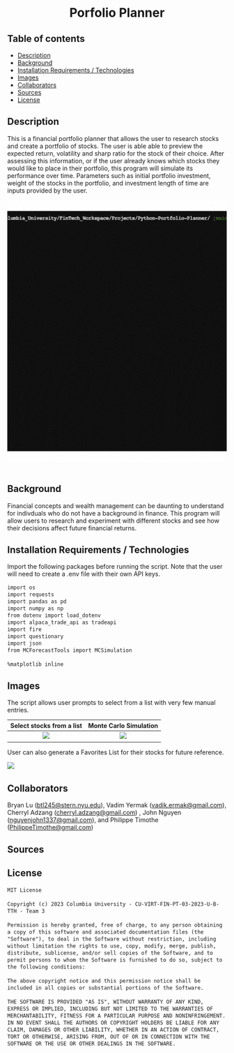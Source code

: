 <h1 align="center">Porfolio Planner</h1>

## Table of contents

- [Description](#description)
- [Background](#background)
- [Installation Requirements / Technologies](#installation-requirements-technologies)
- [Images](#images)
- [Collaborators](#collaborators)
- [Sources](#sources)
- [License](#license)

## Description
This is a financial portfolio planner that allows the user to research stocks and create a portfolio of stocks. The user is able able to preview the expected return, volatility and sharp ratio for the stock of their choice. After assessing this information, or if the user already knows which stocks they would like to place in their portfolio, this program will simulate its performance over time. Parameters such as initial portfolio investment, weight of the stocks in the portfolio, and investment length of time are inputs provided by the user.



<div align="center">
<img src="Images/Portfolio Planner.gif"  style="width: 100%; height: 600px; object-fit: none;">
</div>
<br/>

## Background
Financial concepts and wealth management can be daunting to understand for indivduals who do not have a background in finance. This program will allow users to research and experiment with different stocks and see how their decisions affect future financial returns. 

## Installation Requirements / Technologies
Import the following packages before running the script. Note that the user will need to create a .env file with their own API keys.
```
import os
import requests
import pandas as pd
import numpy as np
from dotenv import load_dotenv
import alpaca_trade_api as tradeapi
import fire
import questionary
import json
from MCForecastTools import MCSimulation

%matplotlib inline
```
## Images
The script allows user prompts to select from a list with very few manual entries.

| Select stocks from a list| Monte Carlo Simulation |
| :-----------------:| :-----------------:|
| <img src = "https://github.com/VadimYermak/Project-1/blob/main/Images/Stocks%20List.png" width="300">| <img src = "https://github.com/VadimYermak/Project-1/blob/main/Images/Monte%20Carlo%20Simulation.png" width="420"> |

User can also generate a Favorites List for their stocks for future reference.

<img src = "https://github.com/VadimYermak/Project-1/blob/main/Images/Favorites%20List.png" width="300">

## Collaborators
Bryan Lu (btl245@stern.nyu.edu), Vadim Yermak (vadik.ermak@gmail.com), Cherryl Adzang (cherryl.adzang@gmail.com) , John Nguyen (nguyenjohn1337@gmail.com), and Philippe Timothe (PhilippeTimothe@gmail.com)

## Sources

## License

    MIT License

    Copyright (c) 2023 Columbia University - CU-VIRT-FIN-PT-03-2023-U-B-TTH - Team 3

    Permission is hereby granted, free of charge, to any person obtaining a copy of this software and associated documentation files (the "Software"), to deal in the Software without restriction, including without limitation the rights to use, copy, modify, merge, publish, distribute, sublicense, and/or sell copies of the Software, and to permit persons to whom the Software is furnished to do so, subject to the following conditions:

    The above copyright notice and this permission notice shall be included in all copies or substantial portions of the Software.

    THE SOFTWARE IS PROVIDED "AS IS", WITHOUT WARRANTY OF ANY KIND, EXPRESS OR IMPLIED, INCLUDING BUT NOT LIMITED TO THE WARRANTIES OF MERCHANTABILITY, FITNESS FOR A PARTICULAR PURPOSE AND NONINFRINGEMENT. IN NO EVENT SHALL THE AUTHORS OR COPYRIGHT HOLDERS BE LIABLE FOR ANY CLAIM, DAMAGES OR OTHER LIABILITY, WHETHER IN AN ACTION OF CONTRACT, TORT OR OTHERWISE, ARISING FROM, OUT OF OR IN CONNECTION WITH THE SOFTWARE OR THE USE OR OTHER DEALINGS IN THE SOFTWARE.
